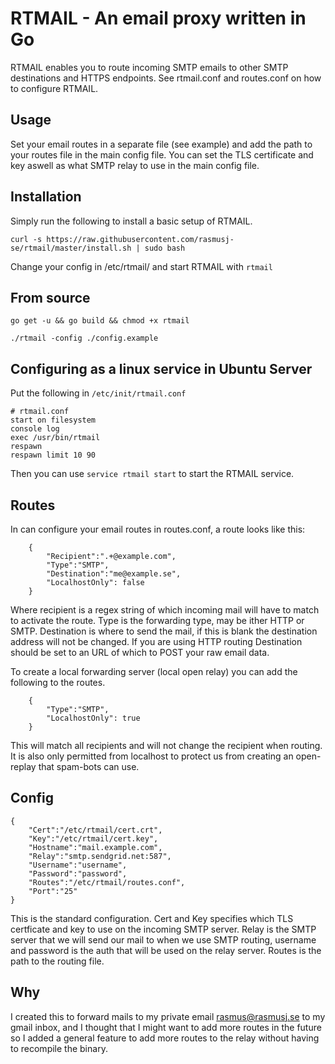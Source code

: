 # RTMAIL - An email proxy written in Go

RTMAIL enables you to route incoming SMTP emails to other SMTP destinations and HTTPS endpoints.
See rtmail.conf and routes.conf on how to configure RTMAIL.

## Usage

Set your email routes in a separate file (see example) and add the path to your routes file in the main config file.
You can set the TLS certificate and key aswell as what SMTP relay to use in the main config file. 

## Installation

Simply run the following to install a basic setup of RTMAIL.

`curl -s https://raw.githubusercontent.com/rasmusj-se/rtmail/master/install.sh | sudo bash`

Change your config in /etc/rtmail/ and start RTMAIL with `rtmail`

## From source

`go get -u && go build && chmod +x rtmail`

`./rtmail -config ./config.example`

## Configuring as a linux service in Ubuntu Server

Put the following in `/etc/init/rtmail.conf`

```
# rtmail.conf
start on filesystem
console log
exec /usr/bin/rtmail
respawn
respawn limit 10 90
```

Then you can use `service rtmail start` to start the RTMAIL service.

## Routes

In can configure your email routes in routes.conf, a route looks like this:
```
    {
        "Recipient":".+@example.com",
        "Type":"SMTP",
        "Destination":"me@example.se",
        "LocalhostOnly": false
    }
```
Where recipient is a regex string of which incoming mail will have to match to activate the route. Type is the forwarding type, may be ither HTTP or SMTP. Destination is where to send the mail, if this is blank the destination address will not be changed. If you are using HTTP routing Destination should be set to an URL of which to POST your raw email data.

To create a local forwarding server (local open relay) you can add the following to the routes.
```
    {
        "Type":"SMTP",
        "LocalhostOnly": true
    }
```
This will match all recipients and will not change the recipient when routing. It is also only permitted from localhost to protect us from creating an open-replay that spam-bots can use.

## Config

```
{
    "Cert":"/etc/rtmail/cert.crt",
    "Key":"/etc/rtmail/cert.key",
    "Hostname":"mail.example.com",
    "Relay":"smtp.sendgrid.net:587",
    "Username":"username",
    "Password":"password",
    "Routes":"/etc/rtmail/routes.conf",
    "Port":"25"
}
```
This is the standard configuration. Cert and Key specifies which TLS certficate and key to use on the incoming SMTP server. Relay is the SMTP server that we will send our mail to when we use SMTP routing, username and password is the auth that will be used on the relay server. Routes is the path to the routing file.

## Why

I created this to forward mails to my private email rasmus@rasmusj.se to my gmail inbox, and I thought that I might want to add more routes in the future so I added a general feature to add more routes to the relay without having to recompile the binary. 
